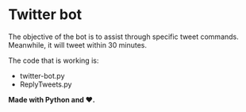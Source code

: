 # Twitter bot

The objective of the bot is to assist through specific tweet commands. Meanwhile, it will tweet within 30 minutes. 

The code that is working is:
- twitter-bot.py
- ReplyTweets.py


**Made with Python and :heart:.**
